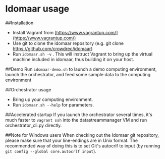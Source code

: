 Idomaar usage
===================

##Installation
* Install Vagrant from [https://www.vagrantup.com/](https://www.vagrantup.com/)
* Use git to clone the idomaar repository (e.g. git clone https://github.com/crowdrec/idomaar)
* Run `idomaar.sh -v` . This will instruct Vagrant to bring up the virtual machine included in idomaar, thus building it on your host.

##Demo
Run `idomaar-demo.sh` to launch a demo computing environment, launch the orchestrator, and feed some sample data to the computing environment

##Orchestrator usage
* Bring up your computing environment.
* Run `idomaar.sh --help` for parameters.

##Accelerated startup
If you launch the orchestrator several times, it's much faster to `vagrant ssh` into the datastreammanager VM and run orchestrator_cli.py directly.

##Note for Windows users
When checking out the Idomaar git repository, please make sure that your line-endings are in Unix format. The recommended way of doing this is to set Git's autocrlf to input (by running `git config --global core.autocrlf input`).

